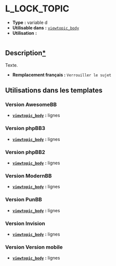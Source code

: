# L_LOCK_TOPIC
* __Type__ __:__ variable d
* __Utilisable dans__ __:__ [`viewtopic_body`](../tpl/viewtopic_body.md#readme)
* __Utilisation__ __:__

```smarty
```

## Description[*](https://fa-tvars.appspot.com/var/L_LOCK_TOPIC)
Texte.

* __Remplacement français :__ `Verrouiller le sujet`


## Utilisations dans les templates

### Version AwesomeBB
* __[`viewtopic_body`](../tpl/viewtopic_body.md#readme)__ __:__ lignes 

### Version phpBB3
* __[`viewtopic_body`](../tpl/viewtopic_body.md#readme)__ __:__ lignes 

### Version phpBB2
* __[`viewtopic_body`](../tpl/viewtopic_body.md#readme)__ __:__ lignes 

### Version ModernBB
* __[`viewtopic_body`](../tpl/viewtopic_body.md#readme)__ __:__ lignes 

### Version PunBB
* __[`viewtopic_body`](../tpl/viewtopic_body.md#readme)__ __:__ lignes 

### Version Invision
* __[`viewtopic_body`](../tpl/viewtopic_body.md#readme)__ __:__ lignes 

### Version Version mobile
* __[`viewtopic_body`](../tpl/viewtopic_body.md#readme)__ __:__ lignes 

